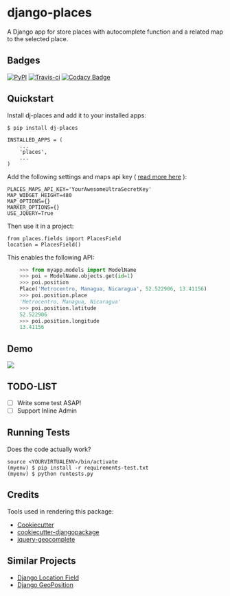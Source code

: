 
django-places
=============================

A Django app for store places with autocomplete function and a related map to the selected place.

Badges
---------

[![PyPI](https://badge.fury.io/py/dj-places.png)](https://badge.fury.io/py/dj-places)
[![Travis-ci](https://travis-ci.org/oscarmcm/django-places.png?branch=master)](https://travis-ci.org/oscarmcm/django-places)
[![Codacy Badge](https://api.codacy.com/project/badge/Grade/d6433fc7fc384f63b9f41fc251ee70b1)](https://www.codacy.com/app/om-cortez-2010/django-places?utm_source=github.com&amp;utm_medium=referral&amp;utm_content=oscarmcm/django-places&amp;utm_campaign=Badge_Grade)

Quickstart
----------

Install dj-places and add it to your installed apps:

    $ pip install dj-places

    INSTALLED_APPS = (
    	...
    	'places',
    	...
    )

Add the following settings and maps api key ( [read more here](https://developers.google.com/maps/documentation/javascript/3.exp/reference) ):

    PLACES_MAPS_API_KEY='YourAwesomeUltraSecretKey'
    MAP_WIDGET_HEIGHT=480
    MAP_OPTIONS={}
    MARKER_OPTIONS={}
    USE_JQUERY=True

Then use it in a project:

    from places.fields import PlacesField
    location = PlacesField()

This enables the following API:

```python
    >>> from myapp.models import ModelName
    >>> poi = ModelName.objects.get(id=1)
    >>> poi.position
    Place('Metrocentro, Managua, Nicaragua', 52.522906, 13.41156)
    >>> poi.position.place
    'Metrocentro, Managua, Nicaragua'
    >>> poi.position.latitude
    52.522906
    >>> poi.position.longitude
    13.41156
```

Demo
------

![](http://g.recordit.co/LheQH0HDMR.gif)

TODO-LIST
--------

* [ ] Write some test ASAP!
* [ ] Support Inline Admin

Running Tests
--------------

Does the code actually work?

    source <YOURVIRTUALENV>/bin/activate
    (myenv) $ pip install -r requirements-test.txt
    (myenv) $ python runtests.py

Credits
---------

Tools used in rendering this package:

*  [Cookiecutter](https://github.com/audreyr/cookiecutter)
*  [cookiecutter-djangopackage](https://github.com/pydanny/cookiecutter-djangopackage)
*  [jquery-geocomplete](https://github.com/ubilabs/geocomplete)

Similar Projects
------------

*  [Django Location Field](https://github.com/caioariede/django-location-field)
*  [Django GeoPosition](https://github.com/philippbosch/django-geoposition)
